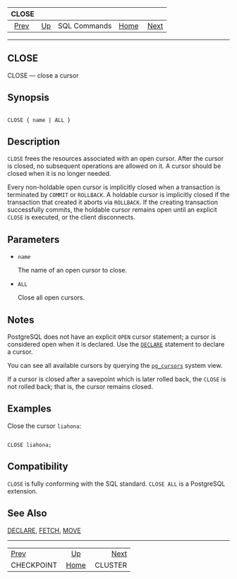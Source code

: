 <!--?xml version="1.0" encoding="UTF-8" standalone="no"?-->

|                   CLOSE                   |                                        |              |                                                       |                                     |
| :---------------------------------------: | :------------------------------------- | :----------: | ----------------------------------------------------: | ----------------------------------: |
| [Prev](sql-checkpoint.html "CHECKPOINT")  | [Up](sql-commands.html "SQL Commands") | SQL Commands | [Home](index.html "PostgreSQL 17devel Documentation") |  [Next](sql-cluster.html "CLUSTER") |

***

## CLOSE

CLOSE — close a cursor

## Synopsis

```

CLOSE { name | ALL }
```

## Description

`CLOSE` frees the resources associated with an open cursor. After the cursor is closed, no subsequent operations are allowed on it. A cursor should be closed when it is no longer needed.

Every non-holdable open cursor is implicitly closed when a transaction is terminated by `COMMIT` or `ROLLBACK`. A holdable cursor is implicitly closed if the transaction that created it aborts via `ROLLBACK`. If the creating transaction successfully commits, the holdable cursor remains open until an explicit `CLOSE` is executed, or the client disconnects.

## Parameters

* *`name`*

    The name of an open cursor to close.

* `ALL`

    Close all open cursors.

## Notes

PostgreSQL does not have an explicit `OPEN` cursor statement; a cursor is considered open when it is declared. Use the [`DECLARE`](sql-declare.html "DECLARE") statement to declare a cursor.

You can see all available cursors by querying the [`pg_cursors`](view-pg-cursors.html "54.6. pg_cursors") system view.

If a cursor is closed after a savepoint which is later rolled back, the `CLOSE` is not rolled back; that is, the cursor remains closed.

## Examples

Close the cursor `liahona`:

```

CLOSE liahona;
```

## Compatibility

`CLOSE` is fully conforming with the SQL standard. `CLOSE ALL` is a PostgreSQL extension.

## See Also

[DECLARE](sql-declare.html "DECLARE"), [FETCH](sql-fetch.html "FETCH"), [MOVE](sql-move.html "MOVE")

***

|                                           |                                                       |                                     |
| :---------------------------------------- | :---------------------------------------------------: | ----------------------------------: |
| [Prev](sql-checkpoint.html "CHECKPOINT")  |         [Up](sql-commands.html "SQL Commands")        |  [Next](sql-cluster.html "CLUSTER") |
| CHECKPOINT                                | [Home](index.html "PostgreSQL 17devel Documentation") |                             CLUSTER |
